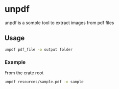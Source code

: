 # unpdf

unpdf is a somple tool to extract images from pdf files 

## Usage

```bash
unpdf pdf_file -o output folder
```

### Example
From the crate root

```bash
unpdf resources/sample.pdf -o sample 
```


